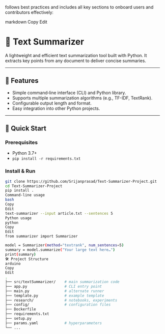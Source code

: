 follows best practices and includes all key sections to onboard users and contributors effectively:

markdown
Copy
Edit
# 📝 Text Summarizer

A lightweight and efficient text summarization tool built with Python. It extracts key points from any document to deliver concise summaries.

---

## 🎯 Features

- Simple command‑line interface (CLI) and Python library.
- Supports multiple summarization algorithms (e.g., TF-IDF, TextRank).
- Configurable output length and format.
- Easy integration into other Python projects.

---

## 🚀 Quick Start

### Prerequisites

- Python 3.7+
- `pip install -r requirements.txt`

### Install & Run

```bash
git clone https://github.com/Srijanprasad/Text-Summarizer-Project.git
cd Text-Summarizer-Project
pip install .
Command‑line usage
bash
Copy
Edit
text-summarizer --input article.txt --sentences 5
Python usage
python
Copy
Edit
from summarizer import Summarizer

model = Summarizer(method="textrank", num_sentences=5)
summary = model.summarize("Your large text here…")
print(summary)
🛠️ Project Structure
arduino
Copy
Edit
.
├── src/textSummarizer/    # main summarization code
├── app.py                 # CLI entry point
├── main.py                # alternate runner
├── template.py            # example template
├── research/              # notebooks, experiments
├── config/                # configuration files
├── Dockerfile
├── requirements.txt
├── setup.py
├── params.yaml            # hyperparameters
└── ...
